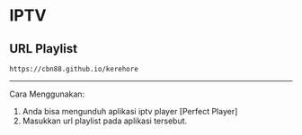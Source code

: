# IPTV

## URL Playlist

````https://cbn88.github.io/kerehore````

---
Cara Menggunakan:
1. Anda bisa mengunduh aplikasi iptv player [Perfect Player]
2. Masukkan url playlist pada aplikasi tersebut.
